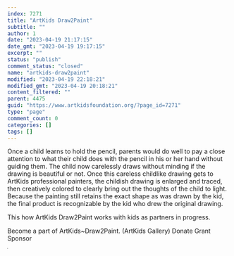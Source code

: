 ```yaml
---
index: 7271
title: "ArtKids Draw2Paint"
subtitle: ""
author: 1
date: "2023-04-19 21:17:15"
date_gmt: "2023-04-19 19:17:15"
excerpt: ""
status: "publish"
comment_status: "closed"
name: "artkids-draw2paint"
modified: "2023-04-19 22:18:21"
modified_gmt: "2023-04-19 20:18:21"
content_filtered: ""
parent: 4475
guid: "https://www.artkidsfoundation.org/?page_id=7271"
type: "page"
comment_count: 0
categories: []
tags: []
---
```


Once a child learns to hold the pencil, parents would do well to pay a close attention to what their child does with the pencil in his or her hand without guiding them. The child now carelessly draws without minding if the drawing is beautiful or not. Once this careless childlike drawing gets to ArtKids professional painters, the childish drawing is enlarged and traced, then creatively colored to clearly bring out the thoughts of the child to light. Because the painting still retains the exact shape as was drawn by the kid, the final product is recognizable by the kid who drew the original drawing.

This how ArtKids Draw2Paint works with kids as partners in progress.

Become a part of ArtKids~Draw2Paint. (ArtKids Gallery) Donate Grant Sponsor

![](data:image/gif;base64,R0lGODlhAQABAIABACMjIwAAACwAAAAAAQABAAACAkQBADs=)